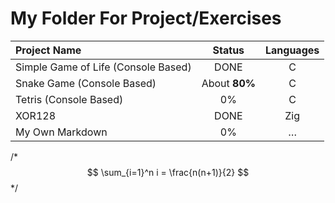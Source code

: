 # My Folder For Project/Exercises

| Project Name | Status | Languages |                   
| :----------- | :-------------: | :------:|
| Simple Game of Life (Console Based) | DONE | C |
| Snake Game (Console Based) |About **80%**| C |
| Tetris (Console Based) | 0% | C |
| XOR128 | DONE | Zig |
| My Own Markdown | 0% | … |


/*
	$$
	\sum_{i=1}^n i = \frac{n(n+1)}{2}
	$$
*/